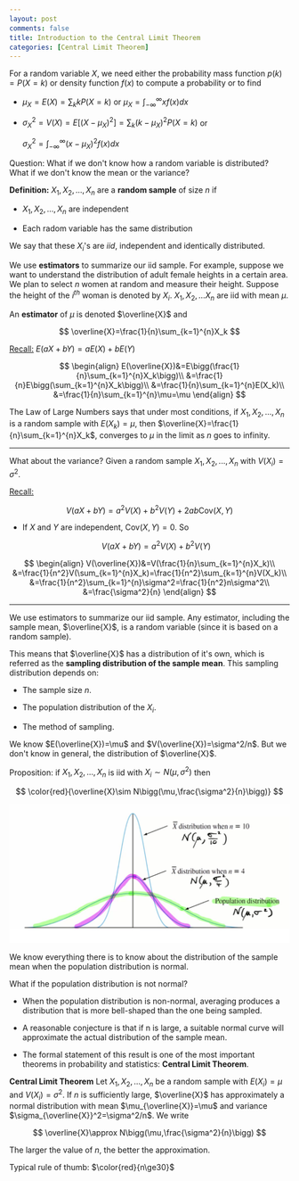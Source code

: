 ```yaml
---
layout: post
comments: false
title: Introduction to the Central Limit Theorem
categories: [Central Limit Theorem]
---
```


For a random variable $X$, we need either the probability mass function $p(k)=P(X=k)$ or density function $f(x)$ to compute a probability or to find

* $\mu_X=E(X)=\sum_{k}kP(X=k)$ or $\mu_X=\int_{-\infty}^{\infty}xf(x)dx$

* $\sigma_X^2=V(X)=E[(X-\mu_X)^2]=\sum_{k}(k-\mu_X)^2P(X=k)$ or

  $\sigma_X^2=\int_{-\infty}^{\infty}(x-\mu_X)^2f(x)dx$

Question: What if we don't know how a random variable is distributed? What if we don't know the mean or the variance?

**Definition:** $X_1,X_2,\ldots,X_n$ are a **random sample** of size $n$ if

* $X_1,X_2,\ldots,X_n$ are independent

* Each radom variable has the same distribution

We say that these $X_i$'s are $iid$, independent and identically distributed.

We use **estimators** to summarize our iid sample. For example, suppose we want to understand the distribution of adult female heights in a certain area. We plan to select $n$ women at random and measure their height. Suppose the height of the $i^{th}$ woman is denoted by $X_i$. $X_1,X_2,\ldots X_n$ are iid with mean $\mu$.

An **estimator** of $\mu$ is denoted $\overline{X}$ and 

$$
  \overline{X}=\frac{1}{n}\sum_{k=1}^{n}X_k
$$

<u>Recall:</u> $E(aX+bY)=aE(X)+bE(Y)$

$$
  \begin{align}
    E(\overline{X})&=E\bigg(\frac{1}{n}\sum_{k=1}^{n}X_k\bigg)\\
    &=\frac{1}{n}E\bigg(\sum_{k=1}^{n}X_k\bigg)\\
    &=\frac{1}{n}\sum_{k=1}^{n}E(X_k)\\
    &=\frac{1}{n}\sum_{k=1}^{n}\mu=\mu
  \end{align}
$$

The Law of Large Numbers says that under most conditions, if $X_1,X_2,\ldots,X_n$ is a random sample with $E(X_k)=\mu$, then $\overline{X}=\frac{1}{n}\sum_{k=1}^{n}X_k$, converges to $\mu$ in the limit as $n$ goes to infinity.

---

What about the variance? Given a random sample $X_1,X_2,...,X_n$ with $V(X_i)=\sigma^2$.

<u>Recall:</u> 

  $$
    V(aX+bY)=a^2V(X)+b^2V(Y)+2ab\text{Cov}(X,Y)
  $$

* If $X$ and $Y$ are independent, $\text{Cov}(X,Y)=0$. So

  $$
    V(aX+bY)=a^2V(X)+b^2V(Y)
  $$

$$
  \begin{align}
    V(\overline{X})&=V(\frac{1}{n}\sum_{k=1}^{n}X_k)\\
    &=\frac{1}{n^2}V(\sum_{k=1}^{n}X_k)=\frac{1}{n^2}\sum_{k=1}^{n}V(X_k)\\
    &=\frac{1}{n^2}\sum_{k=1}^{n}\sigma^2=\frac{1}{n^2}n\sigma^2\\
    &=\frac{\sigma^2}{n}
  \end{align}
$$

---

We use estimators to summarize our iid sample. Any estimator, including the sample mean, $\overline{X}$, is a random variable (since it is based on a random sample).

This means that $\overline{X}$ has a distribution of it's own, which is referred as the **sampling distribution of the sample mean**. This sampling distribution depends on:

* The sample size $n$.

* The population distribution of the $X_i$.

* The method of sampling.

We know $E(\overline{X})=\mu$ and $V(\overline{X})=\sigma^2/n$. But we don't know in general, the distribution of $\overline{X}$.


Proposition: if $X_1,X_2,...,X_n$ is iid with $X_i\sim N(\mu,\sigma^2)$ then 

$$
  \color{red}{\overline{X}\sim N\bigg(\mu,\frac{\sigma^2}{n}\bigg)}
$$

![png](\assets\images\notes\2022-07-17-introduction-to-the-central-limit-theorem.png)

We know everything there is to know about the distribution of
the sample mean when the population distribution is normal.

What if the population distribution is not normal?

* When the population distribution is non-normal,
averaging produces a distribution that is more bell-shaped
than the one being sampled.

* A reasonable conjecture is that if n is large, a suitable
normal curve will approximate the actual distribution of
the sample mean.

* The formal statement of this result is one of the most
important theorems in probability and statistics: **Central Limit Theorem**.

**Central Limit Theorem** Let $X_1,X_2,...,X_n$ be a random sample with $E(X_i)=\mu$ and $V(X_i)=\sigma^2$. If $n$ is sufficiently large, $\overline{X}$ has approximately a normal distribution with mean $\mu_{\overline{X}}=\mu$ and variance $\sigma_{\overline{X}}^2=\sigma^2/n$. We write

$$
  \overline{X}\approx N\bigg(\mu,\frac{\sigma^2}{n}\bigg)
$$

The larger the value of $n$, the better the approximation.

Typical rule of thumb: $\color{red}{n\ge30}$
